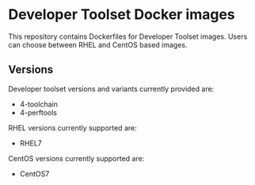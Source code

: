 Developer Toolset Docker images
===============================

This repository contains Dockerfiles for Developer Toolset images.
Users can choose between RHEL and CentOS based images.


Versions
---------------
Developer toolset versions and variants currently provided are:
* 4-toolchain
* 4-perftools

RHEL versions currently supported are:
* RHEL7

CentOS versions currently supported are:
* CentOS7
